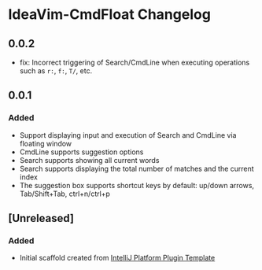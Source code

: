 <!-- Keep a Changelog guide -> https://keepachangelog.com -->

# IdeaVim-CmdFloat Changelog

## 0.0.2

- fix: Incorrect triggering of Search/CmdLine when executing operations such as `r:`, `f:`, `T/`, etc.

## 0.0.1

### Added

- Support displaying input and execution of Search and CmdLine via floating window
- CmdLine supports suggestion options
- Search supports showing all current words
- Search supports displaying the total number of matches and the current index
- The suggestion box supports shortcut keys by default: up/down arrows, Tab/Shift+Tab, ctrl+n/ctrl+p

## [Unreleased]
### Added
- Initial scaffold created from [IntelliJ Platform Plugin Template](https://github.com/JetBrains/intellij-platform-plugin-template)
